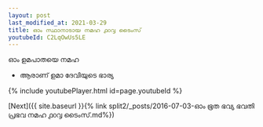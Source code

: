 ```yaml
---
layout: post
last_modified_at: 2021-03-29
title: ഓം സ്ഥാനാടായ നമഹ ൧൦൮ ടൈംസ്
youtubeId: C2LqOwUs5LE
---
```

 
 
 ഓം ഉമപാതയെ നമഹ 
 
 -  ആരാണ് ഉമാ ദേവിയുടെ ഭാര്യ 
 
  
 
  
 
 
 
 
 
 


{% include youtubePlayer.html id=page.youtubeId %}
 
[Next]({{ site.baseurl }}{% link  split2/_posts/2016-07-03-ഓം ഭൂത ഭവ്യ ഭവതി പ്രഭവ നമഹ ൧൦൮ ടൈംസ്.md%})
 

